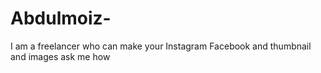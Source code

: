 # Abdulmoiz-
I am a freelancer who can make your Instagram Facebook and thumbnail and images ask me how
